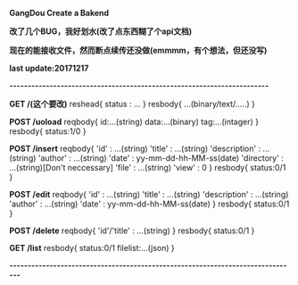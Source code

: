 **GangDou Create a Bakend**


**改了几个BUG，我好划水(改了点东西糊了个api文档)**


**现在的能接收文件，然而断点续传还没做(emmmm，有个想法，但还没写)**


**last update:20171217**


**-----------------------------------------------------------------------**


**GET /(这个要改)**
            reshead{
                status : ...
            }
            resbody{
                ...(binary/text/.....)
            }


**POST /uoload**
            reqbody{
                id:...(string)
                data:...(binary)
                tag:...(intager)
            }
            resbody{
                status:1/0
            }


**POST /insert**
            reqbody{
                'id' : ...(string)
                'title' : ...(string)
                'description' : ...(string)
                'author' : ...(string)
                'date' : yy-mm-dd-hh-MM-ss(date)
                'directory' : ...(string)[Don't neccessary]
                'file' : ...(string)
                'view' : 0
            }
            resbody{
                status:0/1
            }


**POST /edit**
            reqbody{
                'id' : ...(string)
                'title' : ...(string)
                'description' : ...(string)
                'author' : ...(string)
                'date' : yy-mm-dd-hh-MM-ss(date)
            }
            resbody{
                status:0/1
            }


**POST /delete**
            reqbody{
                'id'/'title' : ...(string)
            }
            resbody{
                status:0/1
            }


**GET /list**
            resbody{
                status:0/1
                filelist:...(json)
            }


**-------------------------------------------------------------------------------**














